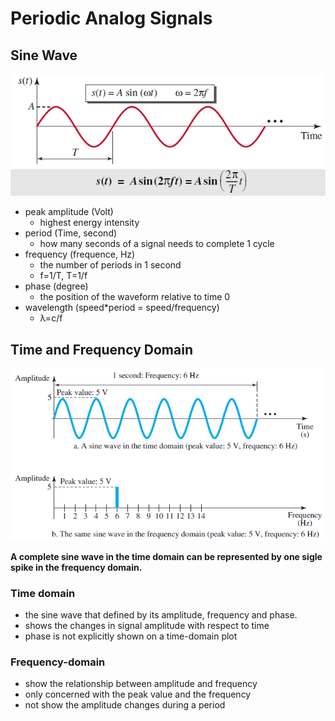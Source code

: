 # Periodic Analog Signals

## Sine Wave
![](fig/sine-wave.png)

- peak amplitude (Volt) 
    - highest energy intensity
- period (Time, second) 
    - how many seconds of a signal needs to complete 1 cycle
- frequency (frequence, Hz)
    - the number of periods in 1 second
    - f=1/T, T=1/f
- phase (degree)
    - the position of the waveform relative to time 0
- wavelength (speed*period = speed/frequency)
    - &lambda;=c/f

## Time and Frequency Domain
![](fig/time-freq-domain.png)

__A complete sine wave in the time domain can be represented by one sigle spike in the frequency domain.__

### Time domain 
- the sine wave that defined by its amplitude, frequency and phase.
- shows the changes in signal amplitude with respect to time
- phase is not explicitly shown on a time-domain plot

### Frequency-domain
- show the relationship between amplitude and frequency
- only concerned with the peak value and the frequency
- not show the amplitude changes during a period

